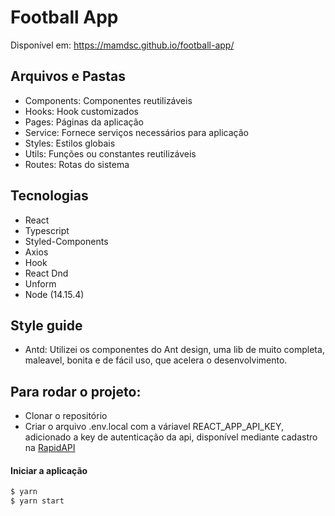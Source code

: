 # Football App

Disponível em: https://mamdsc.github.io/football-app/

## Arquivos e Pastas

- Components: Componentes reutilizáveis
- Hooks: Hook customizados
- Pages: Páginas da aplicação
- Service: Fornece serviços necessários para aplicação
- Styles: Estilos globais
- Utils: Funções ou constantes reutilizáveis
- Routes: Rotas do sistema

## Tecnologias

- React
- Typescript
- Styled-Components
- Axios
- Hook
- React Dnd
- Unform
- Node (14.15.4)

## Style guide

- Antd: Utilizei os componentes do Ant design, uma lib de muito completa, maleavel, bonita e de fácil uso, que acelera o desenvolvimento.

## Para rodar o projeto:

- Clonar o repositório
- Criar o arquivo .env.local com a váriavel REACT_APP_API_KEY, adicionado a key de autenticação da api, disponível mediante cadastro na [RapidAPI](https://rapidapi.com/api-sports/api/api-football/pricing)
#### Iniciar a aplicação

```bash
$ yarn
$ yarn start
```
